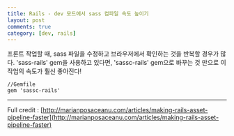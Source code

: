 ```yaml
---
title: Rails - dev 모드에서 sass 컴파일 속도 높이기
layout: post
comments: true
category: [dev, rails]
---
```



프론트 작업할 때, sass 파일을 수정하고 브라우저에서 확인하는 것을 반복할 경우가 많다.
'sass-rails' gem을 사용하고 있다면, 'sassc-rails' gem으로 바꾸는 것 만으로 이 작업의 속도가 훨신 좋아진다!

    //Gemfile
    gem 'sassc-rails'



----

Full credit : [http://marianposaceanu.com/articles/making-rails-asset-pipeline-faster](http://marianposaceanu.com/articles/making-rails-asset-pipeline-faster)
